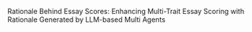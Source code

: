 Rationale Behind Essay Scores: Enhancing Multi-Trait Essay Scoring with Rationale Generated by LLM-based Multi Agents
